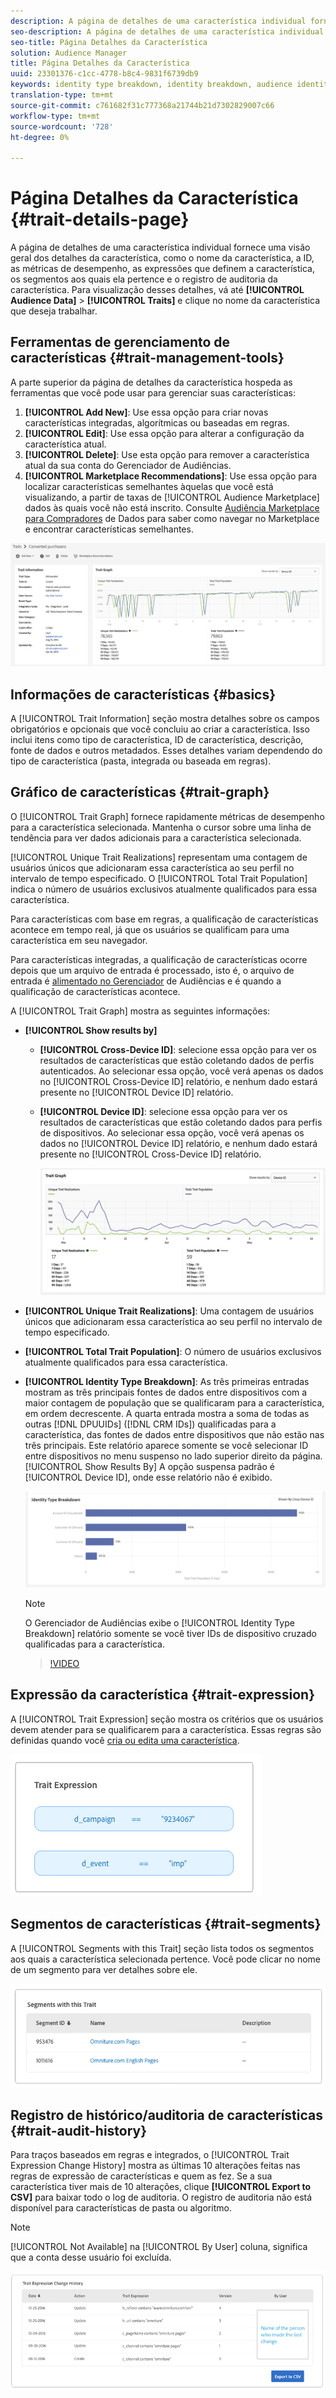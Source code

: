 ```yaml
---
description: A página de detalhes de uma característica individual fornece uma visão geral das informações, como o nome da característica, a ID, as métricas de desempenho, as expressões que definem a característica, os segmentos aos quais ela pertence e o registro de auditoria de características. Para visualizar esses detalhes, vá até Dados de Audiência > Características e clique no nome da característica que deseja trabalhar.
seo-description: A página de detalhes de uma característica individual fornece uma visão geral das informações, como o nome da característica, a ID, as métricas de desempenho, as expressões que definem a característica, os segmentos aos quais ela pertence e o registro de auditoria de características. Para visualizar esses detalhes, vá até Dados de Audiência > Características e clique no nome da característica que deseja trabalhar.
seo-title: Página Detalhes da Característica
solution: Audience Manager
title: Página Detalhes da Característica
uuid: 23301376-c1cc-4778-b8c4-9831f6739db9
keywords: identity type breakdown, identity breakdown, audience identity reporting, cross-device, cross-device ID, device ID
translation-type: tm+mt
source-git-commit: c761682f31c777368a21744b21d7302829007c66
workflow-type: tm+mt
source-wordcount: '728'
ht-degree: 0%

---
```



# Página Detalhes da Característica {#trait-details-page}

A página de detalhes de uma característica individual fornece uma visão geral dos detalhes da característica, como o nome da característica, a ID, as métricas de desempenho, as expressões que definem a característica, os segmentos aos quais ela pertence e o registro de auditoria da característica. Para visualização desses detalhes, vá até **[!UICONTROL Audience Data]** > **[!UICONTROL Traits]** e clique no nome da característica que deseja trabalhar.

## Ferramentas de gerenciamento de características {#trait-management-tools}

A parte superior da página de detalhes da característica hospeda as ferramentas que você pode usar para gerenciar suas características:

1. **[!UICONTROL Add New]**: Use essa opção para criar novas características integradas, algorítmicas ou baseadas em regras.
2. **[!UICONTROL Edit]**: Use essa opção para alterar a configuração da característica atual.
3. **[!UICONTROL Delete]**: Use esta opção para remover a característica atual da sua conta do Gerenciador de Audiências.
4. **[!UICONTROL Marketplace Recommendations]**: Use essa opção para localizar características semelhantes àquelas que você está visualizando, a partir de taxas de [!UICONTROL Audience Marketplace] dados às quais você não está inscrito. Consulte [Audiência Marketplace para Compradores](../audience-marketplace/marketplace-data-buyers/marketplace-data-buyers.md) de Dados para saber como navegar no Marketplace e encontrar características semelhantes.

![informações de características básicas](assets/basic-trait-information.png)

## Informações de características {#basics}

A [!UICONTROL Trait Information] seção mostra detalhes sobre os campos obrigatórios e opcionais que você concluiu ao criar a característica. Isso inclui itens como tipo de característica, ID de característica, descrição, fonte de dados e outros metadados. Esses detalhes variam dependendo do tipo de característica (pasta, integrada ou baseada em regras).

## Gráfico de características {#trait-graph}

O [!UICONTROL Trait Graph] fornece rapidamente métricas de desempenho para a característica selecionada. Mantenha o cursor sobre uma linha de tendência para ver dados adicionais para a característica selecionada.

[!UICONTROL Unique Trait Realizations] representam uma contagem de usuários únicos que adicionaram essa característica ao seu perfil no intervalo de tempo especificado. O [!UICONTROL Total Trait Population] indica o número de usuários exclusivos atualmente qualificados para essa característica.

Para características com base em regras, a qualificação de características acontece em tempo real, já que os usuários se qualificam para uma característica em seu navegador.

Para características integradas, a qualificação de características ocorre depois que um arquivo de entrada é processado, isto é, o arquivo de entrada é [alimentado no Gerenciador](../../faq/faq-inbound-data-ingestion.md) de Audiências e é quando a qualificação de características acontece.

A [!UICONTROL Trait Graph] mostra as seguintes informações:

* **[!UICONTROL Show results by]**
   * **[!UICONTROL Cross-Device ID]**: selecione essa opção para ver os resultados de características que estão coletando dados de perfis autenticados. Ao selecionar essa opção, você verá apenas os dados no [!UICONTROL Cross-Device ID] relatório, e nenhum dado estará presente no [!UICONTROL Device ID] relatório.
   * **[!UICONTROL Device ID]**: selecione essa opção para ver os resultados de características que estão coletando dados para perfis de dispositivos. Ao selecionar essa opção, você verá apenas os dados no [!UICONTROL Device ID] relatório, e nenhum dado estará presente no [!UICONTROL Cross-Device ID] relatório.

      ![traço gráfico](assets/trait-summary.gif)

* **[!UICONTROL Unique Trait Realizations]**: Uma contagem de usuários únicos que adicionaram essa característica ao seu perfil no intervalo de tempo especificado.
* **[!UICONTROL Total Trait Population]**: O número de usuários exclusivos atualmente qualificados para essa característica.

* **[!UICONTROL Identity Type Breakdown]**: As três primeiras entradas mostram as três principais fontes de dados entre dispositivos com a maior contagem de população que se qualificaram para a característica, em ordem decrescente. A quarta entrada mostra a soma de todas as outras [!DNL DPUUIDs] ([!DNL CRM IDs]) qualificadas para a característica, das fontes de dados entre dispositivos que não estão nas três principais. Este relatório aparece somente se você selecionar ID entre dispositivos no menu suspenso no lado superior direito da página. [!UICONTROL Show Results By] A opção suspensa padrão é [!UICONTROL Device ID], onde esse relatório não é exibido.

   ![traço gráfico](assets/trait-identity.png)

   >[!NOTE]
   >
   >O Gerenciador de Audiências exibe o [!UICONTROL Identity Type Breakdown] relatório somente se você tiver IDs de dispositivo cruzado qualificadas para a característica.

   >[!VIDEO](https://video.tv.adobe.com/v/27977/)

## Expressão da característica {#trait-expression}

A [!UICONTROL Trait Expression] seção mostra os critérios que os usuários devem atender para se qualificarem para a característica. Essas regras são definidas quando você [cria ou edita uma característica](../../features/traits/about-trait-builder.md).

![](assets/traitExpression.png)

## Segmentos de características {#trait-segments}

A [!UICONTROL Segments with this Trait] seção lista todos os segmentos aos quais a característica selecionada pertence. Você pode clicar no nome de um segmento para ver detalhes sobre ele.

![](assets/traitSegments.png)

## Registro de histórico/auditoria de características {#trait-audit-history}

Para traços baseados em regras e integrados, o [!UICONTROL Trait Expression Change History] mostra as últimas 10 alterações feitas nas regras de expressão de características e quem as fez. Se a sua característica tiver mais de 10 alterações, clique **[!UICONTROL Export to CSV]** para baixar todo o log de auditoria. O registro de auditoria não está disponível para características de pasta ou algoritmo.

>[!NOTE]
>
>[!UICONTROL Not Available] na [!UICONTROL By User] coluna, significa que a conta desse usuário foi excluída.

![](assets/traitHistory.png)